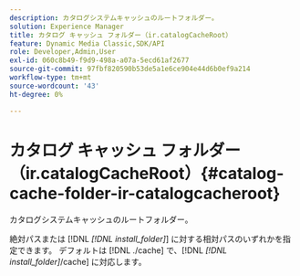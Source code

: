 ```yaml
---
description: カタログシステムキャッシュのルートフォルダー。
solution: Experience Manager
title: カタログ キャッシュ フォルダー（ir.catalogCacheRoot）
feature: Dynamic Media Classic,SDK/API
role: Developer,Admin,User
exl-id: 060c8b49-f9d9-498a-a07a-5ecd61af2677
source-git-commit: 97fbf820590b53de5a1e6ce904e44d6b0ef9a214
workflow-type: tm+mt
source-wordcount: '43'
ht-degree: 0%

---
```


# カタログ キャッシュ フォルダー（ir.catalogCacheRoot）{#catalog-cache-folder-ir-catalogcacheroot}

カタログシステムキャッシュのルートフォルダー。

絶対パスまたは [!DNL *[!DNL install_folder]*] に対する相対パスのいずれかを指定できます。 デフォルトは [!DNL ./cache] で、[!DNL *[!DNL install_folder]*/cache] に対応します。
